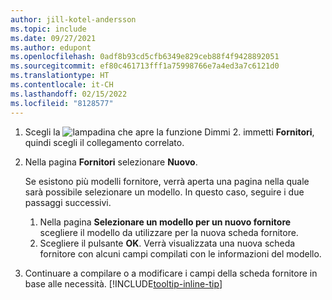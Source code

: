 ```yaml
---
author: jill-kotel-andersson
ms.topic: include
ms.date: 09/27/2021
ms.author: edupont
ms.openlocfilehash: 0adf8b93cd5cfb6349e829ceb88f4f9428892051
ms.sourcegitcommit: ef80c461713fff1a75998766e7a4ed3a7c6121d0
ms.translationtype: HT
ms.contentlocale: it-CH
ms.lasthandoff: 02/15/2022
ms.locfileid: "8128577"
---
```

1. Scegli la ![lampadina che apre la funzione Dimmi 2](../media/ui-search/search_small.png "Informazioni sull'operazione che si desidera eseguire"). immetti **Fornitori**, quindi scegli il collegamento correlato.  
2. Nella pagina **Fornitori** selezionare **Nuovo**.

    Se esistono più modelli fornitore, verrà aperta una pagina nella quale sarà possibile selezionare un modello. In questo caso, seguire i due passaggi successivi.
    1. Nella pagina **Selezionare un modello per un nuovo fornitore** scegliere il modello da utilizzare per la nuova scheda fornitore.
    2. Scegliere il pulsante **OK**. Verrà visualizzata una nuova scheda fornitore con alcuni campi compilati con le informazioni del modello.
3. Continuare a compilare o a modificare i campi della scheda fornitore in base alle necessità. [!INCLUDE[tooltip-inline-tip](tooltip-inline-tip_md.md)]
